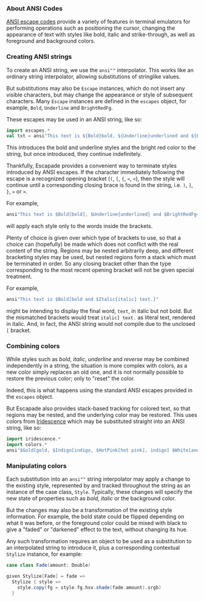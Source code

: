 ### About ANSI Codes

[ANSI escape codes](https://en.wikipedia.org/wiki/ANSI_escape_code) provide a variety of features in
terminal emulators for performing operations such as positioning the cursor, changing the appearance
of text with styles like bold, italic and strike-through, as well as foreground and background
colors.

### Creating ANSI strings

To create an ANSI string, we use the `ansi""` interpolator. This works like an ordinary string
interpolator, allowing substitutions of stringlike values.

But substitutions may also be `Escape` instances, which do not insert any visible characters, but
may change the appearance or style of subsequent characters. Many `Escape` instances are defined in
the `escapes` object, for example, `Bold`, `Underline` and `BrightRedFg`.

These escapes may be used in an ANSI string, like so:
```scala
import escapes.*
val txt = ansi"This text is ${Bold}bold, ${Underline}underlined and ${BrightRedFg}bright red."
```

This introduces the bold and underline styles and the bright red color to the string, but once
introduced, they continue indefinitely.

Thankfully, Escapade provides a convenient way to terminate styles introduced by ANSI escapes. If
the character immediately following the escape is a recognized opening bracket (`(`, `[`, `{`, `«`,
`<`), then the style will continue until a corresponding closing brace is found in the string, i.e.
`)`, `]`, `}`, `»` or `>`.

For example,
```scala
ansi"This text is $Bold[bold], $Underline{underlined} and $BrightRedFg<bright red>."
```
will apply each style only to the words inside the brackets.

Plenty of choice is given over which type of brackets to use, so that a choice can (hopefully) be
made which does not conflict with the real content of the string. Regions may be nested arbitrarily
deep, and different bracketing styles may be used, but nested regions form a stack which must be
terminated in order. So any closing bracket other than the type corresponding to the most recent
opening bracket will not be given special treatment.

For example,
```scala
ansi"This text is $Bold[bold and $Italic{italic] text.}"
```
might be intending to display the final word, `text`, in italic but not bold. But the mismatched
brackets would treat `italic] text.` as literal text, rendered in italic. And, in fact, the ANSI
string would not compile due to the unclosed `[` bracket.

### Combining colors

While styles such as _bold_, _italic_, _underline_ and _reverse_ may be combined independently in a
string, the situation is more complex with colors, as a new color simply replaces an old one, and
it is not normally possible to restore the previous color; only to "reset" the color.

Indeed, this is what happens using the standard ANSI escapes provided in the `escapes` object.

But Escapade also provides stack-based tracking for colored text, so that regions may be nested, and
the underlying color may be restored. This uses colors from
[Iridescence](https://github.com/propensive/iridescence/) which may be substituted straight into an
ANSI string, like so:

```scala
import iridescence.*
import colors.*
ansi"$Gold[gold, $Indigo[indigo, $HotPink[hot pink], indigo] $White[and] gold]"
```

### Manipulating colors

Each substitution into an `ansi""` string interpolator may apply a change to the existing style,
represented by and tracked throughout the string as an instance of the case class, `Style`.
Typically, these changes will specify the new state of properties such as _bold_, _italic_ or the
background color.

But the changes may also be a transformation of the existing style information. For example, the
bold state could be flipped depending on what it was before, or the foreground color could be
mixed with black to give a "faded" or "darkened" effect to the text, without changing its hue.

Any such transformation requires an object to be used as a substitution to an interpolated string
to introduce it, plus a corresponding contextual `Stylize` instance, for example:
```scala
case class Fade(amount: Double)

given Stylize[Fade] = fade =>
  Stylize { style =>
    style.copy(fg = style.fg.hsv.shade(fade.amount).srgb)
  }
```
